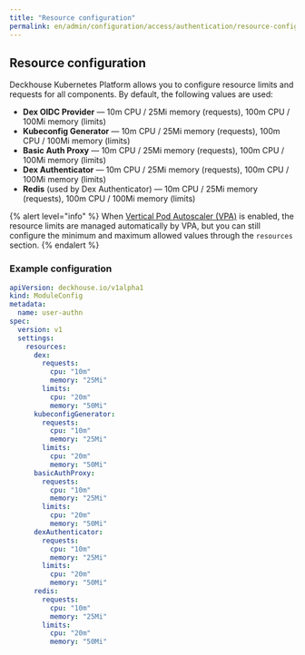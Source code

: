```yaml
---
title: "Resource configuration"
permalink: en/admin/configuration/access/authentication/resource-configuration.html
---
```


## Resource configuration

Deckhouse Kubernetes Platform allows you to configure resource limits and requests for all components. By default, the following values are used:

- **Dex OIDC Provider** — 10m CPU / 25Mi memory (requests), 100m CPU / 100Mi memory (limits)
- **Kubeconfig Generator** — 10m CPU / 25Mi memory (requests), 100m CPU / 100Mi memory (limits)
- **Basic Auth Proxy** — 10m CPU / 25Mi memory (requests), 100m CPU / 100Mi memory (limits)
- **Dex Authenticator** — 10m CPU / 25Mi memory (requests), 100m CPU / 100Mi memory (limits)
- **Redis** (used by Dex Authenticator) — 10m CPU / 25Mi memory (requests), 100m CPU / 100Mi memory (limits)

{% alert level="info" %}
When [Vertical Pod Autoscaler (VPA)](/modules/vertical-pod-autoscaler/) is enabled, the resource limits are managed automatically by VPA, but you can still configure the minimum and maximum allowed values through the `resources` section.
{% endalert %}

### Example configuration

```yaml
apiVersion: deckhouse.io/v1alpha1
kind: ModuleConfig
metadata:
  name: user-authn
spec:
  version: v1
  settings:
    resources:
      dex:
        requests:
          cpu: "10m"
          memory: "25Mi"
        limits:
          cpu: "20m"
          memory: "50Mi"
      kubeconfigGenerator:
        requests:
          cpu: "10m"
          memory: "25Mi"
        limits:
          cpu: "20m"
          memory: "50Mi"
      basicAuthProxy:
        requests:
          cpu: "10m"
          memory: "25Mi"
        limits:
          cpu: "20m"
          memory: "50Mi"
      dexAuthenticator:
        requests:
          cpu: "10m"
          memory: "25Mi"
        limits:
          cpu: "20m"
          memory: "50Mi"
      redis:
        requests:
          cpu: "10m"
          memory: "25Mi"
        limits:
          cpu: "20m"
          memory: "50Mi"
```
